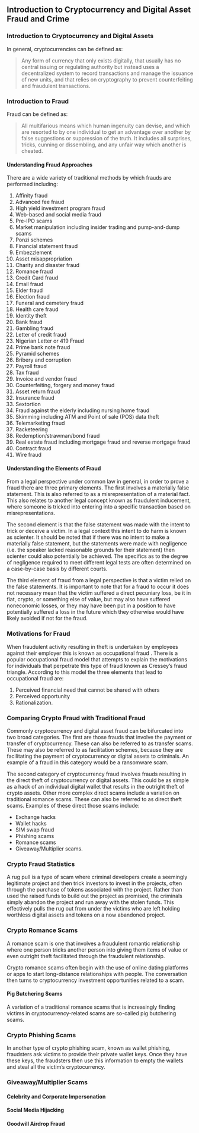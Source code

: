 ## Introduction to Cryptocurrency and Digital Asset Fraud and Crime

### Introduction to Cryptocurrency and Digital Assets

In general, cryptocurrencies can be defined as:

> Any form of currency that only exists digitally, that usually has no central issuing or regulating authority but instead uses a decentralized system to record transactions and manage the issuance of new units, and that relies on cryptography to prevent counterfeiting and fraudulent transactions.

### Introduction to Fraud

Fraud can be defined as:

> All multifarious means which human ingenuity can devise, and which are resorted to by one individual to get an advantage over another by false suggestions or suppression of the truth. It includes all surprises, tricks, cunning or dissembling, and any unfair way which another is cheated.

#### Understanding Fraud Approaches

There are a wide variety of traditional methods by which frauds are performed including:

1. Affinity fraud 
2. Advanced fee fraud 
3. High yield investment program fraud 
4. Web-based and social media fraud 
5. Pre-IPO scams 
6. Market manipulation including insider trading and pump-and-dump scams 
7. Ponzi schemes 
8. Financial statement fraud 
9. Embezzlement 
10. Asset misappropriation 
11. Charity and disaster fraud 
12. Romance fraud 
13. Credit Card fraud 
14. Email fraud 
15. Elder fraud 
16. Election fraud 
17. Funeral and cemetery fraud 
18. Health care fraud 
19. Identity theft 
20. Bank fraud 
21. Gambling fraud 
22. Letter of credit fraud 
23. Nigerian Letter or 419 Fraud 
24. Prime bank note fraud 
25. Pyramid schemes 
26. Bribery and corruption 
27. Payroll fraud 
28. Tax fraud 
29. Invoice and vendor fraud 
30. Counterfeiting, forgery and money fraud 
31. Asset return fraud 
32. Insurance fraud 
33. Sextortion 
34. Fraud against the elderly including nursing home fraud 
35. Skimming including ATM and Point of sale (POS) data theft 
36. Telemarketing fraud 
37. Racketeering 
38. Redemption/strawman/bond fraud 
39. Real estate fraud including mortgage fraud and reverse mortgage fraud 
40. Contract fraud 
41. Wire fraud

#### Understanding the Elements of Fraud

From a legal perspective under common law in general, in order to prove a fraud there are three primary elements. The first involves a materially false statement. This is also referred to as a misrepresentation of a material fact. This also relates to another legal concept known as fraudulent inducement, where someone is tricked into entering into a specific transaction based on misrepresentations. 

The second element is that the false statement was made with the intent to trick or deceive a victim. In a legal context this intent to do harm is known as scienter. It should be noted that if there was no intent to make a materially false statement, but the statements were made with negligence (i.e. the speaker lacked reasonable grounds for their statement) then scienter could also potentially be achieved. The specifics as to the degree of negligence required to meet different legal tests are often determined on a case-by-case basis by different courts. 

The third element of fraud from a legal perspective is that a victim relied on the false statements. It is important to note that for a fraud to occur it does not necessary mean that the victim suffered a direct pecuniary loss, be it in fiat, crypto, or something else of value, but may also have suffered noneconomic losses, or they may have been put in a position to have potentially suffered a loss in the future which they otherwise would have likely avoided if not for the fraud.

### Motivations for Fraud

When fraudulent activity resulting in theft is undertaken by employees against their employer this is known as occupational fraud . There is a popular occupational fraud model that attempts to explain the motivations for individuals that perpetrate this type of fraud known as Cressey’s fraud triangle. According to this model the three elements that lead to occupational fraud are: 

1. Perceived financial need that cannot be shared with others 
2. Perceived opportunity 
3. Rationalization.

### Comparing Crypto Fraud with Traditional Fraud

Commonly cryptocurrency and digital asset fraud can be bifurcated into two broad categories. The first are those frauds that involve the payment or transfer of cryptocurrency. These can also be referred to as transfer scams. These may also be referred to as facilitation schemes, because they are facilitating the payment of cryptocurrency or digital assets to criminals. An example of a fraud in this category would be a ransomware scam. 

The second category of cryptocurrency fraud involves frauds resulting in the direct theft of cryptocurrency or digital assets. This could be as simple as a hack of an individual digital wallet that results in the outright theft of crypto assets. Other more complex direct scams include a variation on traditional romance scams. These can also be referred to as direct theft scams. Examples of these direct those scams include:

- Exchange hacks 
- Wallet hacks 
- SIM swap fraud 
- Phishing scams 
- Romance scams 
- Giveaway/Multiplier scams.

### Crypto Fraud Statistics

A rug pull is a type of scam where criminal developers create a seemingly legitimate project and then trick investors to invest in the projects, often through the purchase of tokens associated with the project. Rather than used the raised funds to build out the project as promised, the criminals simply abandon the project and run away with the stolen funds. This effectively pulls the rug out from under the victims who are left holding worthless digital assets and tokens on a now abandoned project.

### Crypto Romance Scams

A romance scam is one that involves a fraudulent romantic relationship where one person tricks another person into giving them items of value or even outright theft facilitated through the fraudulent relationship.

Crypto romance scams often begin with the use of online dating platforms or apps to start long-distance relationships with people. The conversation then turns to cryptocurrency investment opportunities related to a scam.

#### Pig Butchering Scams

A variation of a traditional romance scams that is increasingly finding victims in cryptocurrency-related scams are so-called pig butchering scams.

### Crypto Phishing Scams

In another type of crypto phishing scam, known as wallet phishing, fraudsters ask victims to provide their private wallet keys. Once they have these keys, the fraudsters then use this information to empty the wallets and steal all the victim’s cryptocurrency.

### Giveaway/Multiplier Scams

#### Celebrity and Corporate Impersonation

#### Social Media Hijacking

#### Goodwill Airdrop Fraud

